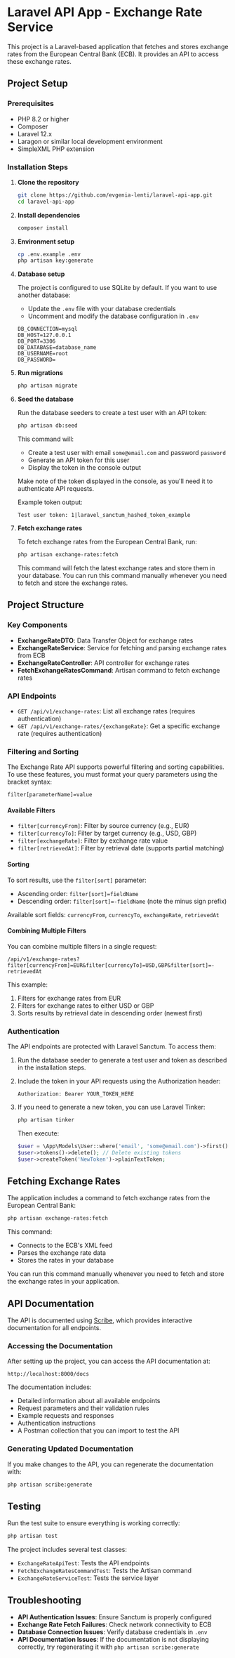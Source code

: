 # Laravel API App - Exchange Rate Service

This project is a Laravel-based application that fetches and stores exchange rates from the European Central Bank (ECB). It provides an API to access these exchange rates.

## Project Setup

### Prerequisites

- PHP 8.2 or higher
- Composer
- Laravel 12.x
- Laragon or similar local development environment
- SimpleXML PHP extension

### Installation Steps

1. **Clone the repository**

   ```bash
   git clone https://github.com/evgenia-lenti/laravel-api-app.git
   cd laravel-api-app
   ```

2. **Install dependencies**

   ```bash
   composer install
   ```

3. **Environment setup**

   ```bash
   cp .env.example .env
   php artisan key:generate
   ```

4. **Database setup**

   The project is configured to use SQLite by default. If you want to use another database:
   
   - Update the `.env` file with your database credentials
   - Uncomment and modify the database configuration in `.env`

   ```
   DB_CONNECTION=mysql
   DB_HOST=127.0.0.1
   DB_PORT=3306
   DB_DATABASE=database_name
   DB_USERNAME=root
   DB_PASSWORD=
   ```

5. **Run migrations**

   ```bash
   php artisan migrate
   ```

6. **Seed the database**

   Run the database seeders to create a test user with an API token:

   ```bash
   php artisan db:seed
   ```

   This command will:
   - Create a test user with email `some@email.com` and password `password`
   - Generate an API token for this user
   - Display the token in the console output

   Make note of the token displayed in the console, as you'll need it to authenticate API requests.
   
   Example token output:
   ```
   Test user token: 1|laravel_sanctum_hashed_token_example
   ```

7. **Fetch exchange rates**

   To fetch exchange rates from the European Central Bank, run:

   ```bash
   php artisan exchange-rates:fetch
   ```

   This command will fetch the latest exchange rates and store them in your database. You can run this command manually whenever you need to fetch and store the exchange rates.


## Project Structure

### Key Components

- **ExchangeRateDTO**: Data Transfer Object for exchange rates
- **ExchangeRateService**: Service for fetching and parsing exchange rates from ECB
- **ExchangeRateController**: API controller for exchange rates
- **FetchExchangeRatesCommand**: Artisan command to fetch exchange rates

### API Endpoints

- `GET /api/v1/exchange-rates`: List all exchange rates (requires authentication)
- `GET /api/v1/exchange-rates/{exchangeRate}`: Get a specific exchange rate (requires authentication)

### Filtering and Sorting

The Exchange Rate API supports powerful filtering and sorting capabilities. To use these features, you must format your query parameters using the bracket syntax:

```
filter[parameterName]=value
```

#### Available Filters

- `filter[currencyFrom]`: Filter by source currency (e.g., EUR)
- `filter[currencyTo]`: Filter by target currency (e.g., USD, GBP)
- `filter[exchangeRate]`: Filter by exchange rate value
- `filter[retrievedAt]`: Filter by retrieval date (supports partial matching)

#### Sorting

To sort results, use the `filter[sort]` parameter:

- Ascending order: `filter[sort]=fieldName`
- Descending order: `filter[sort]=-fieldName` (note the minus sign prefix)

Available sort fields: `currencyFrom`, `currencyTo`, `exchangeRate`, `retrievedAt`

#### Combining Multiple Filters

You can combine multiple filters in a single request:

```
/api/v1/exchange-rates?filter[currencyFrom]=EUR&filter[currencyTo]=USD,GBP&filter[sort]=-retrievedAt
```

This example:
1. Filters for exchange rates from EUR
2. Filters for exchange rates to either USD or GBP
3. Sorts results by retrieval date in descending order (newest first)

### Authentication

The API endpoints are protected with Laravel Sanctum. To access them:

1. Run the database seeder to generate a test user and token as described in the installation steps.

2. Include the token in your API requests using the Authorization header:
   ```
   Authorization: Bearer YOUR_TOKEN_HERE
   ```

3. If you need to generate a new token, you can use Laravel Tinker:
   ```bash
   php artisan tinker
   ```
   
   Then execute:
   ```php
   $user = \App\Models\User::where('email', 'some@email.com')->first();
   $user->tokens()->delete(); // Delete existing tokens
   $user->createToken('NewToken')->plainTextToken;
   ```

## Fetching Exchange Rates

The application includes a command to fetch exchange rates from the European Central Bank:

```bash
php artisan exchange-rates:fetch
```

This command:
- Connects to the ECB's XML feed
- Parses the exchange rate data
- Stores the rates in your database

You can run this command manually whenever you need to fetch and store the exchange rates in your application.

## API Documentation

The API is documented using [Scribe](https://scribe.knuckles.wtf/laravel/), which provides interactive documentation for all endpoints.

### Accessing the Documentation

After setting up the project, you can access the API documentation at:

```
http://localhost:8000/docs
```

The documentation includes:

- Detailed information about all available endpoints
- Request parameters and their validation rules
- Example requests and responses
- Authentication instructions
- A Postman collection that you can import to test the API

### Generating Updated Documentation

If you make changes to the API, you can regenerate the documentation with:

```bash
php artisan scribe:generate
```

## Testing

Run the test suite to ensure everything is working correctly:

```bash
php artisan test
```

The project includes several test classes:
- `ExchangeRateApiTest`: Tests the API endpoints
- `FetchExchangeRatesCommandTest`: Tests the Artisan command
- `ExchangeRateServiceTest`: Tests the service layer

## Troubleshooting

- **API Authentication Issues**: Ensure Sanctum is properly configured
- **Exchange Rate Fetch Failures**: Check network connectivity to ECB
- **Database Connection Issues**: Verify database credentials in `.env`
- **API Documentation Issues**: If the documentation is not displaying correctly, try regenerating it with `php artisan scribe:generate`


